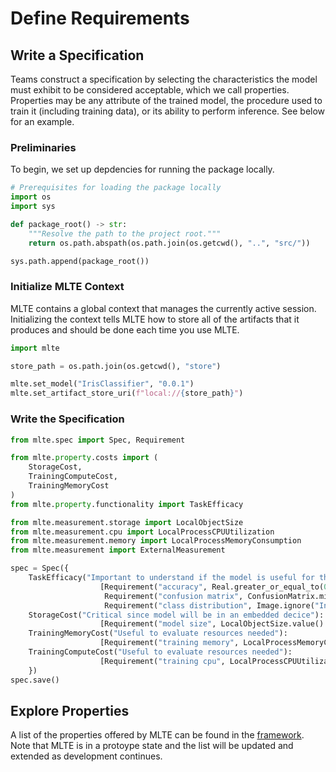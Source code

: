 # Define Requirements

## Write a Specification
Teams construct a specification by selecting the characteristics the model must exhibit to be considered acceptable, which we call properties. Properties may be any attribute of the trained model, the procedure used to train it (including training data), or its ability to perform inference. See below for an example.

### Preliminaries
To begin, we set up depdencies for running the package locally.
```python
# Prerequisites for loading the package locally
import os
import sys

def package_root() -> str:
    """Resolve the path to the project root."""
    return os.path.abspath(os.path.join(os.getcwd(), "..", "src/"))

sys.path.append(package_root())
```

### Initialize MLTE Context
MLTE contains a global context that manages the currently active session. Initializing the context tells MLTE how to store all of the artifacts that it produces and should be done each time you use MLTE.

```python
import mlte

store_path = os.path.join(os.getcwd(), "store")

mlte.set_model("IrisClassifier", "0.0.1")
mlte.set_artifact_store_uri(f"local://{store_path}")
```

### Write the Specification
```python
from mlte.spec import Spec, Requirement

from mlte.property.costs import (
    StorageCost,
    TrainingComputeCost,
    TrainingMemoryCost
)
from mlte.property.functionality import TaskEfficacy

from mlte.measurement.storage import LocalObjectSize
from mlte.measurement.cpu import LocalProcessCPUUtilization
from mlte.measurement.memory import LocalProcessMemoryConsumption
from mlte.measurement import ExternalMeasurement

spec = Spec({
    TaskEfficacy("Important to understand if the model is useful for this case"): 
                    [Requirement("accuracy", Real.greater_or_equal_to(0.98)),
                     Requirement("confusion matrix", ConfusionMatrix.misclassification_count_less_than(2)),
                     Requirement("class distribution", Image.ignore("Inspect the image."))],
    StorageCost("Critical since model will be in an embedded decice"): 
                    [Requirement("model size", LocalObjectSize.value().less_than(3000))],
    TrainingMemoryCost("Useful to evaluate resources needed"): 
                    [Requirement("training memory", LocalProcessMemoryConsumption.value().average_consumption_less_than(0.9))],
    TrainingComputeCost("Useful to evaluate resources needed"): 
                    [Requirement("training cpu", LocalProcessCPUUtilization.value().max_utilization_less_than(5.0))]
    })
spec.save()
```

## Explore Properties
A list of the properties offered by MLTE can be found in the [framework](https://github.com/mlte-team/mlte-framework). Note that MLTE is in a protoype state and the list will be updated and extended as development continues.